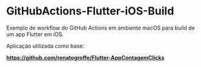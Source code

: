 # GitHubActions-Flutter-iOS-Build
Exemplo de workflow do GitHub Actions em ambiente macOS para build de um app Flutter em iOS.

Aplicação utilizada como base:

**https://github.com/renatogroffe/Flutter-AppContagemClicks**
